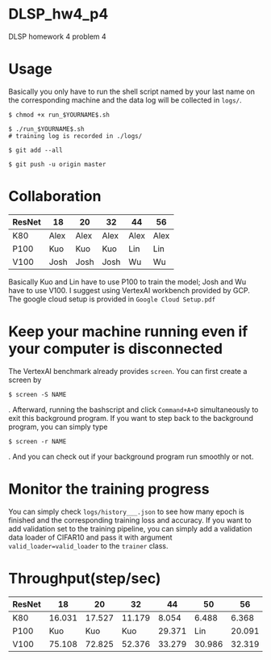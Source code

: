# DLSP_hw4_p4
DLSP homework 4 problem 4

# Usage
Basically you only have to run the shell script named by your last name on the corresponding machine and the data log will be collected in `logs/`.

```
$ chmod +x run_$YOURNAME$.sh

$ ./run_$YOURNAME$.sh
# training log is recorded in ./logs/

$ git add --all

$ git push -u origin master
```

# Collaboration
| ResNet | 18   | 20   | 32   | 44   | 56   |
|--------|------|------|------|------|------|
| K80    | Alex | Alex | Alex | Alex | Alex |
| P100   | Kuo  | Kuo  | Kuo  | Lin  | Lin  |
| V100   | Josh | Josh | Josh | Wu   | Wu   |

Basically Kuo and Lin have to use P100 to train the model; Josh and Wu have to use V100. I suggest using VertexAI workbench provided by GCP. The google cloud setup is provided in `Google Cloud Setup.pdf`

# Keep your machine running even if your computer is disconnected

The VertexAI benchmark already provides `screen`. You can first create a screen by 
```
$ screen -S NAME
```
. Afterward, running the bashscript and click `Command+A+D` simultaneously to exit this background program. If you want to step back to the background program, you can simply type
```
$ screen -r NAME
```
. And you can check out if your background program run smoothly or not.

# Monitor the training progress

You can simply check `logs/history___.json` to see how many epoch is finished and the corresponding training loss and accuracy. If you want to add validation set to the training pipeline, you can simply add a validation data loader of CIFAR10 and pass it with argument `valid_loader=valid_loader` to the `trainer` class.

# Throughput(step/sec)
| ResNet | 18     | 20     | 32     | 44     | 50     | 56     |
|--------|------  |------  |------  |------  |------  |------  |
| K80    | 16.031 | 17.527 | 11.179 | 8.054  | 6.488  | 6.368  |
| P100   | Kuo    | Kuo    | Kuo    | 29.371 | Lin    | 20.091 |
| V100   | 75.108 | 72.825 | 52.376 | 33.279 | 30.986 | 32.319 |
